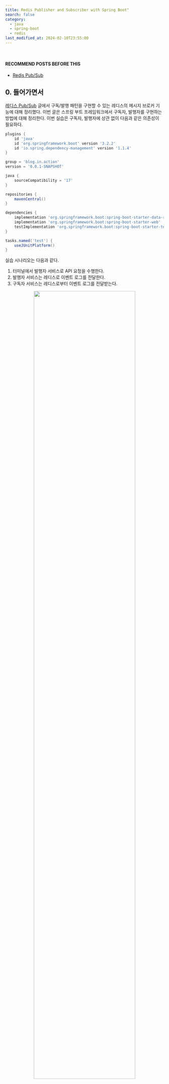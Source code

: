 ```yaml
---
title: Redis Publisher and Subscriber with Spring Boot"
search: false
category:
  - java
  - spring-boot
  - redis
last_modified_at: 2024-02-10T23:55:00
---
```


<br/>

#### RECOMMEND POSTS BEFORE THIS

- [Redis Pub/Sub][redis-pub-sub-link]

## 0. 들어가면서

[레디스 Pub/Sub][redis-pub-sub-link] 글에서 구독/발행 패턴을 구현할 수 있는 레디스의 메시지 브로커 기능에 대해 정리했다. 이번 글은 스프링 부트 프레임워크에서 구독자, 발행자를 구현하는 방법에 대해 정리한다. 이번 실습은 구독자, 발행자에 상관 없이 다음과 같은 의존성이 필요하다.

```groovy
plugins {
    id 'java'
    id 'org.springframework.boot' version '3.2.2'
    id 'io.spring.dependency-management' version '1.1.4'
}

group = 'blog.in.action'
version = '0.0.1-SNAPSHOT'

java {
    sourceCompatibility = '17'
}

repositories {
    mavenCentral()
}

dependencies {
    implementation 'org.springframework.boot:spring-boot-starter-data-redis'
    implementation 'org.springframework.boot:spring-boot-starter-web'
    testImplementation 'org.springframework.boot:spring-boot-starter-test'
}

tasks.named('test') {
    useJUnitPlatform()
}
```

실습 시나리오는 다음과 같다. 

1. 터미널에서 발행자 서비스로 API 요청을 수행한다.
2. 발행자 서비스는 레디스로 이벤트 로그를 전달한다.
3. 구독자 서비스는 레디스로부터 이벤트 로그를 전달받는다.

<p align="center">
  <img src="/images/posts/2024/redis-publisher-and-subscriber-spring-boot-01.png" width="80%" class="image__border">
</p>

## 1. Implement Publisher Service

발행자 서비스를 구현한다. 

### 1.1. application.yml 

레디스 접속 정보를 정의한다.

- 도커 컴포즈(docker compose) 환경이므로 컨테이너 이름을 사용한다.

```yml
spring:
  data:
    redis:
      host: redis-container
      password:
      port: 6379
```

### 1.2. AppConfig Class

RedisTemplate 객체를 스프링 빈(bean)으로 등록한다. RedisTemplate 객체를 사용하면 발행 기능을 쉽게 구현할 수 있다. 

```java
package blog.in.action.config;

import org.springframework.context.annotation.Bean;
import org.springframework.context.annotation.Configuration;
import org.springframework.data.redis.connection.RedisConnectionFactory;
import org.springframework.data.redis.core.RedisTemplate;
import org.springframework.data.redis.serializer.GenericJackson2JsonRedisSerializer;
import org.springframework.data.redis.serializer.StringRedisSerializer;

@Configuration
public class AppConfig {

    @Bean
    public RedisTemplate<String, Object> redisTemplate(RedisConnectionFactory connectionFactory) {
        RedisTemplate<String, Object> template = new RedisTemplate<>();
        template.setConnectionFactory(connectionFactory);
        template.setKeySerializer(new StringRedisSerializer());
        template.setValueSerializer(new GenericJackson2JsonRedisSerializer());
        return template;
    }
}
```

### 1.3. EventLogPublisher Class

RedisTemplate 클래스의 convertAndSend 메소드를 사용한다. 채널 이름과 이벤트 객체를 전달한다.

```java
package blog.in.action.publisher;

import blog.in.action.domain.Channel;
import blog.in.action.domain.EventLog;
import org.springframework.data.redis.core.RedisTemplate;
import org.springframework.stereotype.Component;

@Component
public class EventLogPublisher {

    private final RedisTemplate<String, Object> redisTemplate;

    public EventLogPublisher(RedisTemplate<String, Object> redisTemplate) {
        this.redisTemplate = redisTemplate;
    }

    public void publish(Channel channel, EventLog event) {
        try {
            redisTemplate.convertAndSend(channel.name(), event);
        } catch (Exception e) {
            System.err.println(e.getMessage());
        }
    }
}
```

### 1.4. Channel enum

다음과 같이 4개 채널을 사용한다.

```java
package blog.in.action.domain;

public enum Channel {
    TODO_READ,
    TODO_INSERT,
    TODO_UPDATE,
    TODO_DELETE
}
```

### 1.5. TodoController Class

TODO CRUD 기능을 제공하는 간단한 컨트롤러 클래스다. 

- 각 API 엔드-포인트(end-point)마다 다른 채널에 이벤트를 발행한다.
- 이벤트 객체에는 요청 IP 주소를 담아서 전달한다.

```java
package blog.in.action.controller;

import blog.in.action.domain.Channel;
import blog.in.action.domain.EventLog;
import blog.in.action.publisher.EventLogPublisher;
import jakarta.servlet.http.HttpServletRequest;
import org.springframework.web.bind.annotation.*;

import java.util.List;
import java.util.Map;
import java.util.concurrent.ConcurrentHashMap;
import java.util.concurrent.atomic.AtomicLong;

@RestController
@RequestMapping("/todos")
public class TodoController {

    private static final AtomicLong key = new AtomicLong(0);
    private static final Map<Long, String> data = new ConcurrentHashMap<>();

    static {
        data.put(key.incrementAndGet(), "Hello");
        data.put(key.incrementAndGet(), "Redis");
        data.put(key.incrementAndGet(), "World");
    }

    private final EventLogPublisher eventLogPublisher;

    public TodoController(EventLogPublisher eventLogPublisher) {
        this.eventLogPublisher = eventLogPublisher;
    }

    @GetMapping
    public List<Map.Entry<Long, String>> todos(HttpServletRequest request) {
        eventLogPublisher.publish(Channel.TODO_READ, new EventLog(request.getRemoteAddr()));
        return data.entrySet()
                .stream()
                .sorted(Map.Entry.comparingByKey())
                .toList();
    }

    @PostMapping
    public void todos(HttpServletRequest request, @RequestBody String requestBody) {
        eventLogPublisher.publish(Channel.TODO_INSERT, new EventLog(request.getRemoteAddr()));
        data.put(key.incrementAndGet(), requestBody);
    }

    @PutMapping("/{id}")
    public void todos(
            HttpServletRequest request,
            @PathVariable Long id,
            @RequestBody String requestBody
    ) {
        eventLogPublisher.publish(Channel.TODO_UPDATE, new EventLog(request.getRemoteAddr()));
        data.put(id, requestBody);
    }

    @DeleteMapping("/{id}")
    public void todos(HttpServletRequest request, @PathVariable Long id) {
        eventLogPublisher.publish(Channel.TODO_DELETE, new EventLog(request.getRemoteAddr()));
        data.remove(id);
    }
}
```

## 2. Implement Subscriber Service

이번엔 구독자 서비스 기능을 구현해보자.

### 2.1. application.yml

레디스 접속 정보를 정의한다. 발행자 서비스에 정의한 application.yml 정보와 동일하다.

```yml
spring:
  data:
    redis:
      host: redis-container
      password:
      port: 6379
```

### 2.2. EventSubscriber Interface and Implementation Classes

EventSubscriber 인터페이스와 각 이벤트를 처리할 수 있는 구현 클래스들을 살펴보자. 스프링 프레임워크에서 레디스로부터 메시지를 수신하려면 다음 인터페이스를 구현해야 된다. 

```java
package org.springframework.data.redis.connection;

import org.springframework.lang.Nullable;

@FunctionalInterface
public interface MessageListener {
    void onMessage(Message message, @Nullable byte[] pattern);
}
```

단순히 구현 클래스를 만드는 것은 단순하지만, 구독하는 비즈니스 케이스의 확장을 고려해 다음과 같은 구조로 설계하였다. 

- MessageListener 인터페이스를 확장한 EventSubscriber 인터페이스를 정의힌다.
- EventSubscriber 인터페이스에는 channelName 메소드가 존재하며 구독자 객체가 구독할 채널 이름을 제공한다.
- 각 채널 별로 비즈니스 로직을 처리하기 위한 구독자 구현 클래스들이 존재한다.

<p align="center">
  <img src="/images/posts/2024/redis-publisher-and-subscriber-spring-boot-02.png" width="80%" class="image__border">
</p>

### 2.2.1. EventSubscriber Interface

- channelName 메소드는 해당 인스턴스가 관심을 갖는 채널 이름을 반환한다.

```java
package blog.in.action.subscriber;

import org.springframework.data.redis.connection.MessageListener;

public interface EventSubscriber extends MessageListener {

    String channelName();
}
```

### 2.2.2. ReadEventSubscriber Class

총 4개 구현 클래스가 존재하지만, 코드가 크게 다르지 않기 때문에 하나만 대표로 살펴본다.

- channelName 메소드는 자신이 담당하는 채널 이름을 반환한다.
- onMessage 메소드에서 구독 중인 채널을 통해 전달 받은 메시지를 처리한다.

```java
package blog.in.action.subscriber.impl;

import blog.in.action.domain.Channel;
import blog.in.action.subscriber.EventSubscriber;
import org.springframework.data.redis.connection.Message;
import org.springframework.stereotype.Component;

@Component
public class ReadEventSubscriber implements EventSubscriber {

    @Override
    public String channelName() {
        return Channel.TODO_READ.name();
    }

    @Override
    public void onMessage(Message message, byte[] pattern) {
        System.out.printf("ReadEventSubscriber channel - %s%n", new String(message.getChannel()));
        System.out.printf("body - %s%n", new String(message.getBody()));
    }
}
```

### 2.3. RedisConfig Class

구독자 인스턴스들을 리스트로 전달 받아 RedisMessageListenerContainer 인스턴스에 메시지 리스너로 등록한다. 

- EventSubscriber 인터페이스 구현체 인스턴스가 여러 개인 경우 해당 인스턴스들이 리스트로 주입된다. 
- 구독자 인스턴스들은 각자 자신의 담당 채널 이름과 함께 자기 자신을 리스너로 등록한다.

```java
package blog.in.action.config;

import blog.in.action.subscriber.EventSubscriber;
import org.springframework.context.annotation.Bean;
import org.springframework.context.annotation.Configuration;
import org.springframework.data.redis.connection.RedisConnectionFactory;
import org.springframework.data.redis.listener.ChannelTopic;
import org.springframework.data.redis.listener.RedisMessageListenerContainer;
import org.springframework.data.redis.listener.adapter.MessageListenerAdapter;

import java.util.List;

@Configuration
public class RedisConfig {

    public final List<EventSubscriber> redisMessageSubscribers;

    public RedisConfig(List<EventSubscriber> redisMessageSubscribers) {
        this.redisMessageSubscribers = redisMessageSubscribers;
    }

    @Bean
    public RedisMessageListenerContainer redisListenerContainer(
            RedisConnectionFactory connectionFactory
    ) {
        var container = new RedisMessageListenerContainer();
        container.setConnectionFactory(connectionFactory);
        for (var eventSubscriber : redisMessageSubscribers) {
            container.addMessageListener(
                    new MessageListenerAdapter(eventSubscriber),
                    new ChannelTopic(eventSubscriber.channelName())
            );
        }
        return container;
    }
}
```

## 3. Run Application

도커 컴포즈로 두 개의 서비스와 레디스를 실행한다. 다음과 같은 프로젝트 구조를 갖는다.

```
./
├── docker-compose.yml
├── publisher
│   ├── Dockerfile
│   ├── HELP.md
│   ├── build.gradle
│   ├── settings.gradle
│   └── src
│       └── main
│           ├── java
│           │   └── blog
│           │       └── in
│           │           └── action
│           │               ├── PublisherApplication.java
│           │               ├── config
│           │               │   └── AppConfig.java
│           │               ├── controller
│           │               │   └── TodoController.java
│           │               ├── domain
│           │               │   ├── Channel.java
│           │               │   └── EventLog.java
│           │               └── publisher
│           │                   └── EventLogPublisher.java
│           └── resources
│               └── application.yml
└── subscriber
    ├── Dockerfile
    ├── HELP.md
    ├── build.gradle
    ├── settings.gradle
    └── src
        └── main
            ├── java
            │   └── blog
            │       └── in
            │           └── action
            │               ├── SubscriberApplication.java
            │               ├── config
            │               │   └── RedisConfig.java
            │               ├── domain
            │               │   └── Channel.java
            │               └── subscriber
            │                   ├── EventSubscriber.java
            │                   └── impl
            │                       ├── DeleteEventSubscriber.java
            │                       ├── InsertEventSubscriber.java
            │                       ├── ReadEventSubscriber.java
            │                       └── UpdateEventSubscriber.java
            └── resources
                └── application.yml
```

### 3.1. docker-compose.yml

다음과 같은 설정 파일을 사용한다.

- publisher-container
  - 발행자 서비스 컨테이너
- subscriber-container
  - 구독자 서비스 컨테이너
- redis-container
  - 레디스 컨테이너

```yml
version: '3.8'
services:
  publisher:
    build: ./publisher
    container_name: publisher-container
    ports:
      - '8080:8080'
  subsriber:
    build: ./subscriber
    container_name: subscriber-container
    ports:
      - '8081:8080'
  redis:
    image: redis:latest
    container_name: redis-container
    ports:
      - "6379:6379"
```

### 3.2. Run Container

도커 컴포즈 명령어로 설정 파일에 정의된 컨테이너들을 실행한다.

```
$ docker-compose up -d

[+] Running 3/4
 ⠇ Network action-in-blog_default  Created                               0.9s
 ✔ Container subscriber-container  Started                               0.8s
 ✔ Container redis-container       Started                               0.8s
 ✔ Container publisher-container   Started                               0.8s
```

### 3.3. Test Using cURL

두 개 터미널을 실행한다. 

- 하나의 터미널에선 발행자 서비스로 API 요청을 수행한다.
- 또 다른 터미널에선 구독자 서비스 컨테이너의 로그를 확인한다.

<p align="center">
  <img src="/images/posts/2024/redis-publisher-and-subscriber-spring-boot-03.gif" width="100%" class="image__border">
</p>

#### TEST CODE REPOSITORY

- <https://github.com/Junhyunny/blog-in-action/tree/master/2024-02-10-redis-publisher-and-subscriber-spring-boot>

#### RECOMMEND NEXT POSTS

- <https://docs.spring.io/spring-data/redis/reference/redis/pubsub.html>

#### REFERENCE

[redis-pub-sub-link]: https://junhyunny.github.io/redis/redis-pub-sub/